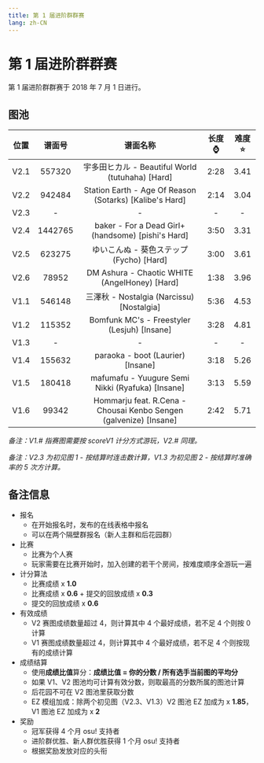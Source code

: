 ```yaml
---
title: 第 1 届进阶群群赛
lang: zh-CN
---
```

# 第 1 届进阶群群赛

第 1 届进阶群群赛于 2018 年 7 月 1 日进行。

## 图池

| 位置 | 谱面号 | 谱面名称 | 长度⌚️ | 难度⭐️ |
| :-: | :-: | :-: | :-: | :-: |
| V2.1 | 557320 | 宇多田ヒカル - Beautiful World (tutuhaha) [Hard] | 2:28 | 3.41 |
| V2.2 | 942484 | Station Earth - Age Of Reason (Sotarks) [Kalibe's Hard] | 2:14 | 3.04 |
| V2.3 | - | - | - | - |
| V2.4 | 1442765 | baker - For a Dead Girl+ (handsome) [pishi's Hard] | 3:50 | 3.31 |
| V2.5 | 623275 | ゆいこんぬ - 葵色ステップ (Fycho) [Hard] | 3:00 | 3.61 |
| V2.6 | 78952 | DM Ashura - Chaotic WHITE (AngelHoney) [Hard] | 1:38 | 3.96 |
| V1.1 | 546148 | 三澤秋 - Nostalgia (Narcissu) [Nostalgia] | 5:36 | 4.53 |
| V1.2 | 115352 | Bomfunk MC's - Freestyler (Lesjuh) [Insane] | 3:28 | 4.81 |
| V1.3 | - | - | - | - |
| V1.4 | 155632 | paraoka - boot (Laurier) [Insane] | 3:18 | 5.26 |
| V1.5 | 180418 | mafumafu - Yuugure Semi Nikki (Ryafuka) [Insane] | 3:13 | 5.59 |
| V1.6 | 99342 | Hommarju feat. R.Cena - Chousai Kenbo Sengen (galvenize) [Insane] | 2:42 | 5.71 |

*备注：V1.\# 指赛图需要按 scoreV1 计分方式游玩，V2.\# 同理。*

*备注：V2.3 为初见图 1 - 按结算时连击数计算，V1.3 为初见图 2 - 按结算时准确率的 5 次方计算。*

## 备注信息

- 报名
  - 在开始报名时，发布的在线表格中报名
  - 可以在两个隔壁群报名（新人主群和后花园群）
- 比赛
  - 比赛为个人赛
  - 玩家需要在比赛开始时，加入创建的若干个房间，按难度顺序全游玩一遍
- 计分算法
  - 比赛成绩 x **1.0**
  - 比赛成绩 x **0.6** +  提交的回放成绩 x **0.3**
  - 提交的回放成绩 x **0.6**
- 有效成绩
  - V2 赛图成绩数量超过 4，则计算其中 4 个最好成绩，若不足 4 个则按 0 计算
  - V1 赛图成绩数量超过 4，则计算其中 4 个最好成绩，若不足 4 个则按现有的成绩计算
- 成绩结算
  - 使用**成绩比值**算分：**成绩比值 = 你的分数 / 所有选手当前图的平均分**
  - 如果 V1、V2 图池均可计算有效分数，则取最高的分数所属的图池计算
  - 后花园不可在 V2 图池里获取分数
  - EZ 模组加成：除两个初见图（V2.3、V1.3）V2 图池 EZ 加成为 x **1.85**，V1 图池 EZ 加成为 x **2**
- 奖励
  - 冠军获得 4 个月 osu! 支持者
  - 进阶群优胜、新人群优胜获得 1 个月 osu! 支持者
  - 根据奖励发放对应的头衔